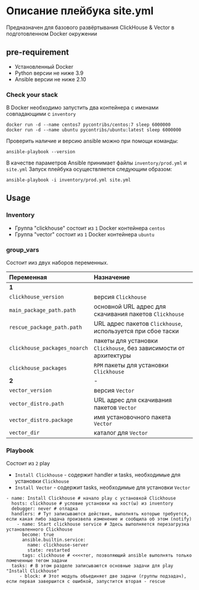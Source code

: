 # Описание плейбука site.yml

Предназначен для базового развёртывания ClickHouse & Vector в подготовленном Docker окружении

## pre-requirement
- Установленный Docker
- Python версии не ниже 3.9
- Ansible версии не ниже 2.10
### Check your stack
В Docker необходимо запустить два контейнера с именами совпадающими с `inventory`
```shell
docker run -d --name centos7 pycontribs/centos:7 sleep 6000000
docker run -d --name ubuntu pycontribs/ubuntu:latest sleep 6000000
```
Проверить наличие и версию ansible можно при помощи команды:
```shell
ansible-playbook --version
```
В качестве параметров Ansible принимает файлы `inventory/prod.yml` и `site.yml`
Запуск плейбука осуществляется следующим образом:
```shell
ansible-playbook -i inventory/prod.yml site.yml
```
## Usage
### Inventory

- Группа "clickhouse" состоит из `1` Docker контейнера `centos`
- Группа "vector" состоит из `1` Docker контейнера `ubuntu`

### group_vars
Состоит ииз двух наборов переменных.

| Переменная                   | Назначение                                                        |
|:-----------------------------|:------------------------------------------------------------------|
| **1**                        |                                                                   |
| `clickhouse_version`         | версия `Clickhouse`                                               |
| `main_package_path.path`     | основной URL адрес для скачивания пакетов `Clickhouse`            |
| `rescue_package_path.path`   | URL адрес пакетов `Clickhouse`, используется при сбое таски       |
| `clickhouse_packages_noarch` | пакеты для установки `Clickhouse`, без зависимости от архитектуры |
| `clickhouse_packages`        | `RPM` пакеты для установки `Clickhouse`                           |
| **2**                        | -                                                                 |
| `vector_version`             | версия `Vector`                                                   |
| `vector_distro.path`         | URL адрес для скачивания пакетов `Vector`                         |
| `vector_distro.package`      | имя установочного пакета `Vector`                                 |
| `vector_dir`                 | каталог для `Vector`                                              |

### Playbook
Cостоит из `2` play
- `Install Clickhouse` - содержит handler и tasks, необходимые для установки `Clickhouse`
- `Install Vector` - содержит tasks, необходимые для установки `Vector`

```shell
- name: Install Clickhouse # начало play с установкой Clickhouse
  hosts: clickhouse # условие установки на хост(ы) из inventory
  debugger: never # отладка
  handlers: # Тут записываются действия, выполнять которые требуется, если какая либо задача произвела изменение и сообщила об этом (notify)
    - name: Start clickhouse service # Здесь выполняется перезагрузка установленного Clickhouse 
      become: true
      ansible.builtin.service:
        name: clickhouse-server
        state: restarted
      tags: clickhouse # <<<<тег, позволяющий ansible выполнять только помеченные тегом задачи
  tasks: # В этом разделе записываются основные задачи для play "Install Clickhouse" 
     - block: # Этот модуль объединяет две задачи (группы подзадач), если первая завершится с ошибкой, запустится вторая - rescue
```